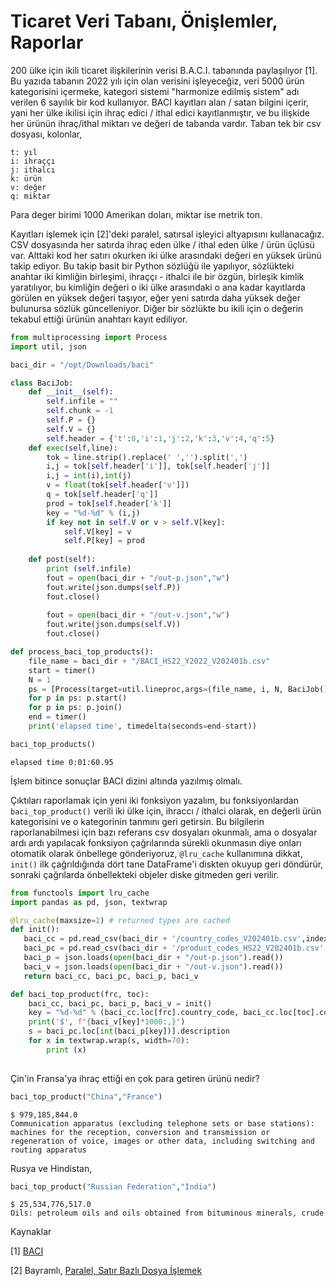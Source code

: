 # Ticaret Veri Tabanı, Önişlemler, Raporlar

200 ülke için ikili ticaret ilişkilerinin verisi B.A.C.I. tabanında
paylaşılıyor [1].  Bu yazıda tabanın 2022 yılı için olan verisini
işleyeceğiz, veri 5000 ürün kategorisini içermeke, kategori sistemi
"harmonize edilmiş sistem" adı verilen 6 sayılık bir kod
kullanıyor. BACI kayıtları alan / satan bilgini içerir, yani her ülke
ikilisi için ihraç edici / ithal edici kayıtlanmıştır, ve bu ilişkide
her ürünün ihraç/ithal miktarı ve değeri de tabanda vardır. Taban tek
bir csv dosyası, kolonlar,

```
t: yıl
i: ihraççı
j: ithalcı
k: ürün
v: değer
q: miktar
```

Para deger birimi 1000 Amerikan doları, miktar ise metrik ton.

Kayıtları işlemek için [2]'deki paralel, satırsal işleyici altyapısını
kullanacağız.  CSV dosyasında her satırda ihraç eden ülke / ithal eden
ülke / ürün üçlüsü var. Alttaki kod her satırı okurken iki ülke
arasındaki değeri en yüksek ürünü takip ediyor. Bu takip basit bir
Python sözlüğü ile yapılıyor, sözlükteki anahtar iki kimliğin
birleşimi, ihraççı - ithalci ile bir özgün, birleşik kimlik
yaratılıyor, bu kimliğin değeri o iki ülke arasındaki o ana kadar
kayıtlarda görülen en yüksek değeri taşıyor, eğer yeni satırda daha
yüksek değer bulunursa sözlük güncelleniyor. Diğer bir sözlükte bu
ikili için o değerin tekabul ettiği ürünün anahtarı kayıt ediliyor.


```python
from multiprocessing import Process
import util, json

baci_dir = "/opt/Downloads/baci"

class BaciJob:
    def __init__(self):
        self.infile = "" 
        self.chunk = -1 
        self.P = {}
        self.V = {}
        self.header = {'t':0,'i':1,'j':2,'k':3,'v':4,'q':5}
    def exec(self,line):        
        tok = line.strip().replace(' ','').split(',')
        i,j = tok[self.header['i']], tok[self.header['j']]
        i,j = int(i),int(j)
        v = float(tok[self.header['v']])
        q = tok[self.header['q']]
        prod = tok[self.header['k']]
        key = "%d-%d" % (i,j)
        if key not in self.V or v > self.V[key]:
            self.V[key] = v
            self.P[key] = prod
            
    def post(self):
        print (self.infile)
        fout = open(baci_dir + "/out-p.json","w")
        fout.write(json.dumps(self.P))
        fout.close()
        
        fout = open(baci_dir + "/out-v.json","w")
        fout.write(json.dumps(self.V))
        fout.close()

def process_baci_top_products():
    file_name = baci_dir + "/BACI_HS22_Y2022_V202401b.csv"
    start = timer()
    N = 1 
    ps = [Process(target=util.lineproc,args=(file_name, i, N, BaciJob(),1)) for i in range(N)]
    for p in ps: p.start()
    for p in ps: p.join()
    end = timer()
    print('elapsed time', timedelta(seconds=end-start))
```

```python
baci_top_products()
```

```text
elapsed time 0:01:60.95
```

İşlem bitince sonuçlar BACI dizini altında yazılmış olmalı.

Çıktıları raporlamak için yeni iki fonksiyon yazalım, bu
fonksiyonlardan `baci_top_product()` verili iki ülke için, ihraccı /
ithalci olarak, en değerli ürün kategorisini ve o kategorinin tanmını
geri getirsin. Bu bilgilerin raporlanabilmesi için bazı referans csv
dosyaları okunmalı, ama o dosyalar ardı ardı yapılacak fonksiyon
çağrılarında sürekli okunmasın diye onları otomatik olarak önbellege
gönderiyoruz, `@lru_cache` kullanımına dikkat, `init()` ilk
çağrıldığında dört tane DataFrame'i diskten okuyup geri döndürür,
sonraki çağrılarda önbellekteki objeler diske gitmeden geri verilir.


```python
from functools import lru_cache
import pandas as pd, json, textwrap

@lru_cache(maxsize=1) # returned types are cached
def init():
   baci_cc = pd.read_csv(baci_dir + '/country_codes_V202401b.csv',index_col='country_name')
   baci_pc = pd.read_csv(baci_dir + '/product_codes_HS22_V202401b.csv',index_col='code')
   baci_p = json.loads(open(baci_dir + "/out-p.json").read())
   baci_v = json.loads(open(baci_dir + "/out-v.json").read())
   return baci_cc, baci_pc, baci_p, baci_v

def baci_top_product(frc, toc):
    baci_cc, baci_pc, baci_p, baci_v = init()
    key = "%d-%d" % (baci_cc.loc[frc].country_code, baci_cc.loc[toc].country_code)
    print('$', f"{baci_v[key]*1000:,}")
    s = baci_pc.loc[int(baci_p[key])].description
    for x in textwrap.wrap(s, width=70):
    	print (x)
    
```

Çin'in Fransa'ya ihraç ettiği en çok para getiren ürünü nedir?

```python
baci_top_product("China","France")
```

```text
$ 979,185,844.0
Communication apparatus (excluding telephone sets or base stations):
machines for the reception, conversion and transmission or
regeneration of voice, images or other data, including switching and
routing apparatus
```

Rusya ve Hindistan,

```python
baci_top_product("Russian Federation","India")
```

```text
$ 25,534,776,517.0
Oils: petroleum oils and oils obtained from bituminous minerals, crude
```

Kaynaklar

[1] [BACI](http://www.cepii.fr/cepii/en/bdd_modele/bdd_modele_item.asp?id=37)

[2] Bayramlı, [Paralel, Satır Bazlı Dosya İşlemek](../../2016/02/toptan-islemler-paralelizasyon.html)

